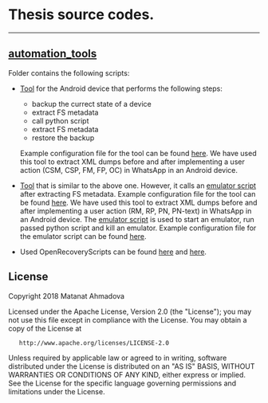 # Thesis source codes. 

---

## [automation_tools](https://github.com/amatanat/thesis/tree/master/automation_tools)

Folder contains the following scripts:
- [Tool](https://github.com/amatanat/thesis/blob/master/automation_tools/automated_tool_device.sh) for the Android device that performs the following steps: 
    - backup the currect state of a device
    - extract FS metadata
    - call python script
    - extract FS metadata
    - restore the backup
    
    Example configuration file for the tool can be found [here](https://github.com/amatanat/thesis/blob/master/automation_tools/config.conf.example). We have used this tool to extract XML dumps before and after implementing a user action (CSM, CSP, FM, FP, OC) in WhatsApp in an Android device.

- [Tool](https://github.com/amatanat/thesis/blob/master/automation_tools/automated_tool_device_emulator.sh) that is similar to the above one. However, it calls an [emulator script](https://github.com/amatanat/thesis/blob/master/automation_tools/send_message_emulator.sh) after extracting FS metadata. Example configuration file for the tool can be found [here](https://github.com/amatanat/thesis/blob/master/automation_tools/config_2.conf.example). We have used this tool to extract XML dumps before and after implementing a user action (RM, RP, PN, PN-text) in WhatsApp in an Android device. 
The [emulator script](https://github.com/amatanat/thesis/blob/master/automation_tools/send_message_emulator.sh) is used to start an emulator, run passed python script and kill an emulator. Example configuration file for the emulator script can be found [here](https://github.com/amatanat/thesis/blob/master/automation_tools/emulator.conf.example).

- Used OpenRecoveryScripts can be found [here](https://github.com/amatanat/thesis/blob/master/automation_tools/openrecoveryscript) and [here](https://github.com/amatanat/thesis/blob/master/automation_tools/openrecoveryscript2).




License
-------

 Copyright 2018 Matanat Ahmadova

   Licensed under the Apache License, Version 2.0 (the "License");
   you may not use this file except in compliance with the License.
   You may obtain a copy of the License at

       http://www.apache.org/licenses/LICENSE-2.0

   Unless required by applicable law or agreed to in writing, software
   distributed under the License is distributed on an "AS IS" BASIS,
   WITHOUT WARRANTIES OR CONDITIONS OF ANY KIND, either express or implied.
   See the License for the specific language governing permissions and
   limitations under the License.
